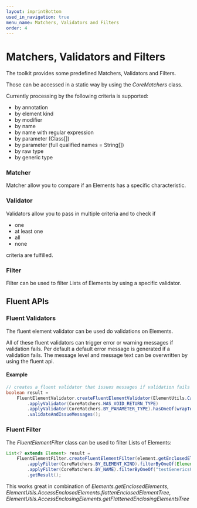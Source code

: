 ```yaml
---
layout: imprintBottom
used_in_navigation: true
menu_name: Matchers, Validators and Filters
order: 4
---
```

# Matchers, Validators and Filters

The toolkit provides some predefined Matchers, Validators and Filters.

Those can be accessed in a static way by using the *CoreMatchers* class.

Currently processing by the following criteria is supported:

- by annotation
- by element kind
- by modifier
- by name
- by name with regular expression
- by parameter (Class[])
- by parameter (full qualified names = String[])
- by raw type
- by generic type


### Matcher

Matcher allow you to compare if an Elements has a specific characteristic.

### Validator

Validators allow you to pass in multiple criteria and to check if

- one
- at least one
- all
- none

criteria are fulfilled.

### Filter

Filter can be used to filter Lists of Elements by using a specific validator.

## Fluent APIs

### Fluent Validators

The fluent element validator can be used do validations on Elements.

All of these fluent validators can trigger error or warning messages if validation fails.
Per default a default error message is generated if a validation fails.
The message level and message text can be overwritten by using the fluent api.

#### Example
```java
// creates a fluent validator that issues messages if validation fails
boolean result =
    FluentElementValidator.createFluentElementValidator(ElementUtils.CastElement.castMethod(element))
        .applyValidator(CoreMatchers.HAS_VOID_RETURN_TYPE)
        .applyValidator(CoreMatchers.BY_PARAMETER_TYPE).hasOneOf(wrapToArray(String.class))
        .validateAndIssueMessages();
```


### Fluent Filter

The *FluentElementFilter* class can be used to filter Lists of Elements:

```java
List<? extends Element> result =
    FluentElementFilter.createFluentElementFilter(element.getEnclosedElements())
        .applyFilter(CoreMatchers.BY_ELEMENT_KIND).filterByOneOf(ElementKind.METHOD)
        .applyFilter(CoreMatchers.BY_NAME).filterByOneOf("testGenericsOnParameter")
        .getResult();
```

This works great in combination of *Elements.getEnclosedElements*, *ElementUtils.AccessEnclosedElements.flattenEnclosedElementTree*, *ElementUtils.AccessEnclosingElements.getFlattenedEnclosingElementsTree*
